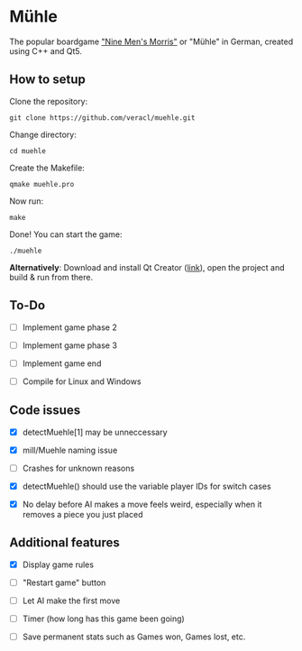# Mühle

The popular boardgame ["Nine Men's Morris"](https://en.wikipedia.org/wiki/Nine_Men%27s_Morris) or "Mühle" in German, created using C++ and Qt5.

## How to setup

Clone the repository:

`git clone https://github.com/veracl/muehle.git`

Change directory:

`cd muehle`

Create the Makefile:

`qmake muehle.pro`

Now run:

`make`

Done! You can start the game:

`./muehle`

**Alternatively**: Download and install Qt Creator ([link](https://www.qt.io/download/)), open the project and build & run from there.

## To-Do

- [ ] Implement game phase 2

- [ ] Implement game phase 3

- [ ] Implement game end

- [ ] Compile for Linux and Windows

## Code issues

- [x] detectMuehle[1] may be unneccessary

- [x] mill/Muehle naming issue

- [ ] Crashes for unknown reasons

- [x] detectMuehle() should use the variable player IDs for switch cases

- [x] No delay before AI makes a move feels weird, especially when it removes a piece you just placed

## Additional features

- [x] Display game rules

- [ ] "Restart game" button

- [ ] Let AI make the first move

- [ ] Timer (how long has this game been going)

- [ ] Save permanent stats such as Games won, Games lost, etc.

